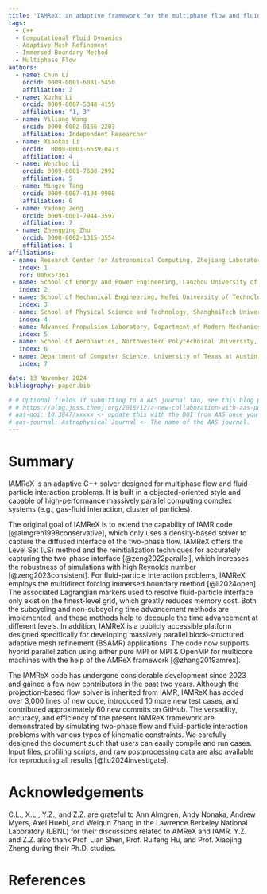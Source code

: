 ```yaml
---
title: 'IAMReX: an adaptive framework for the multiphase flow and fluid-particle interaction problems'
tags:
  - C++
  - Computational Fluid Dynamics
  - Adaptive Mesh Refinement
  - Immersed Boundary Method
  - Multiphase Flow
authors:
  - name: Chun Li
    orcid: 0009-0001-6081-5450
    affiliation: 2
  - name: Xuzhu Li
    orcid: 0009-0007-5348-4159
    affiliation: "1, 3"
  - name: Yiliang Wang
    orcid: 0000-0002-0156-2203
    affiliation: Independent Researcher
  - name: Xiaokai Li
    orcid:  0009-0001-6639-0473
    affiliation: 4
  - name: Wenzhuo Li
    orcid: 0009-0001-7608-2992
    affiliation: 5
  - name: Mingze Tang
    orcid: 0009-0007-4194-9908
    affiliation: 6
  - name: Yadong Zeng
    orcid: 0009-0001-7944-3597
    affiliation: 7
  - name: Zhengping Zhu
    orcid: 0000-0002-1315-3554
    affiliation: 1
affiliations:
 - name: Research Center for Astronomical Computing, Zhejiang Laboratory, Hangzhou 311100, China
   index: 1
   ror: 00hx57361
 - name: School of Energy and Power Engineering, Lanzhou University of Technology, Lanzhou, Gansu 730050, China
   index: 2
 - name: School of Mechanical Engineering, Hefei University of Technology, Hefei 230009, China
   index: 3
 - name: School of Physical Science and Technology, ShanghaiTech University, Shanghai 201210, China
   index: 4
 - name: Advanced Propulsion Laboratory, Department of Modern Mechanics, University of Science and Technology of China, Hefei 230026, China
   index: 5
 - name: School of Aeronautics, Northwestern Polytechnical University, Xi'an 710072, China
   index: 6
 - name: Department of Computer Science, University of Texas at Austin, Texas 78712, USA
   index: 7

date: 13 November 2024
bibliography: paper.bib

# # Optional fields if submitting to a AAS journal too, see this blog post:
# # https://blog.joss.theoj.org/2018/12/a-new-collaboration-with-aas-publishing
# aas-doi: 10.3847/xxxxx <- update this with the DOI from AAS once you know it.
# aas-journal: Astrophysical Journal <- The name of the AAS journal.
---
```


# Summary

IAMReX is an adaptive C++ solver designed for multiphase flow and fluid-particle interaction problems. It is built in a objected-oriented style and capable of high-performance massively parallel computing complex systems (e.g., gas-fluid interaction, cluster of particles).

The original goal of IAMReX is to extend the capability of IAMR code [@almgren1998conservative], which only uses a density-based solver to capture the diffused interface of the two-phase flow.  IAMReX offers the Level Set (LS) method and the reinitialization techniques for accurately capturing the two-phase interface [@zeng2022parallel], which increases the robustness of simulations with high Reynolds number [@zeng2023consistent]. For fluid-particle interaction problems, IAMReX employs the multidirect forcing immersed boundary method [@li2024open]. The associated Lagrangian markers used to resolve fluid-particle interface only exist on the finest-level grid, which greatly reduces memory cost. Both the subcycling and non-subcycling time advancement methods are implemented, and these methods help to decouple the time advancement at different levels. In addition, IAMReX is a publicly accessible platform designed specifically for developing massively parallel block-structured adaptive mesh refinement (BSAMR) applications. The code now supports hybrid parallelization using either pure MPI or MPI & OpenMP for multicore machines with the help of the AMReX framework [@zhang2019amrex].

The IAMReX code has undergone considerable development since 2023 and gained a few new contributors in the past two years. Although the projection-based flow solver is inherited from IAMR, IAMReX has added over 3,000 lines of new code, introduced 10 more new test cases, and contributed approximately 60 new commits on GitHub. The versatility, accuracy, and efficiency of the present IAMReX framework are demonstrated by simulating two-phase flow and fluid-particle interaction problems with various types of kinematic constraints. We carefully designed the document such that users can easily compile and run cases. Input files, profiling scripts, and raw postprocessing data are also available for reproducing all results [@liu2024investigate].

# Acknowledgements

C.L., X.L., Y.Z., and Z.Z. are grateful to Ann Almgren, Andy Nonaka, Andrew Myers, Axel Huebl, and Weiqun Zhang in the Lawrence Berkeley National Laboratory (LBNL) for their discussions related to AMReX and IAMR. Y.Z. and Z.Z. also thank Prof. Lian Shen, Prof. Ruifeng Hu, and Prof. Xiaojing Zheng during their Ph.D. studies.

# References
